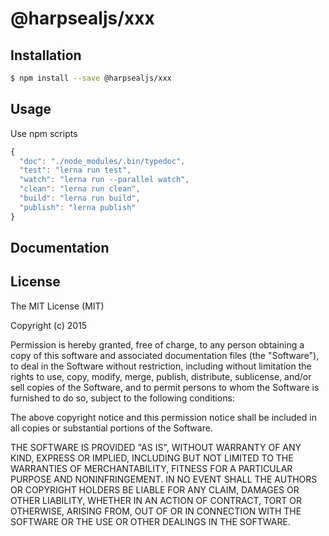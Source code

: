 # @harpsealjs/xxx

## Installation

```bash
$ npm install --save @harpsealjs/xxx
```

## Usage

Use npm scripts

```js
{
  "doc": "./node_modules/.bin/typedoc",
  "test": "lerna run test",
  "watch": "lerna run --parallel watch",
  "clean": "lerna run clean",
  "build": "lerna run build",
  "publish": "lerna publish"
}
```

## Documentation

## License

The MIT License (MIT)

Copyright (c) 2015

Permission is hereby granted, free of charge, to any person obtaining a copy
of this software and associated documentation files (the "Software"), to deal
in the Software without restriction, including without limitation the rights
to use, copy, modify, merge, publish, distribute, sublicense, and/or sell
copies of the Software, and to permit persons to whom the Software is
furnished to do so, subject to the following conditions:

The above copyright notice and this permission notice shall be included in all
copies or substantial portions of the Software.

THE SOFTWARE IS PROVIDED "AS IS", WITHOUT WARRANTY OF ANY KIND, EXPRESS OR
IMPLIED, INCLUDING BUT NOT LIMITED TO THE WARRANTIES OF MERCHANTABILITY,
FITNESS FOR A PARTICULAR PURPOSE AND NONINFRINGEMENT. IN NO EVENT SHALL THE
AUTHORS OR COPYRIGHT HOLDERS BE LIABLE FOR ANY CLAIM, DAMAGES OR OTHER
LIABILITY, WHETHER IN AN ACTION OF CONTRACT, TORT OR OTHERWISE, ARISING FROM,
OUT OF OR IN CONNECTION WITH THE SOFTWARE OR THE USE OR OTHER DEALINGS IN THE
SOFTWARE.